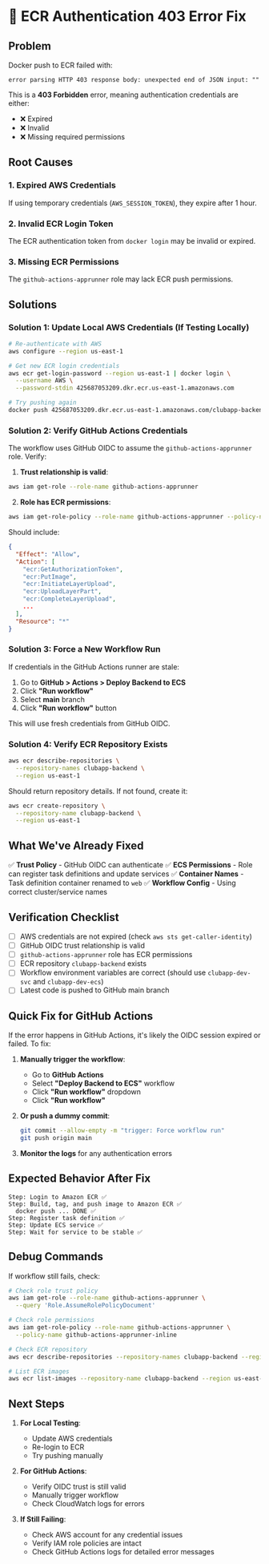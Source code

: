 # 🔧 ECR Authentication 403 Error Fix

## Problem
Docker push to ECR failed with:
```
error parsing HTTP 403 response body: unexpected end of JSON input: ""
```

This is a **403 Forbidden** error, meaning authentication credentials are either:
- ❌ Expired
- ❌ Invalid  
- ❌ Missing required permissions

## Root Causes

### 1. Expired AWS Credentials
If using temporary credentials (`AWS_SESSION_TOKEN`), they expire after 1 hour.

### 2. Invalid ECR Login Token
The ECR authentication token from `docker login` may be invalid or expired.

### 3. Missing ECR Permissions
The `github-actions-apprunner` role may lack ECR push permissions.

## Solutions

### Solution 1: Update Local AWS Credentials (If Testing Locally)

```bash
# Re-authenticate with AWS
aws configure --region us-east-1

# Get new ECR login credentials
aws ecr get-login-password --region us-east-1 | docker login \
  --username AWS \
  --password-stdin 425687053209.dkr.ecr.us-east-1.amazonaws.com

# Try pushing again
docker push 425687053209.dkr.ecr.us-east-1.amazonaws.com/clubapp-backend:latest
```

### Solution 2: Verify GitHub Actions Credentials

The workflow uses GitHub OIDC to assume the `github-actions-apprunner` role. Verify:

1. **Trust relationship is valid**:
```bash
aws iam get-role --role-name github-actions-apprunner
```

2. **Role has ECR permissions**:
```bash
aws iam get-role-policy --role-name github-actions-apprunner --policy-name github-actions-apprunner-inline
```

Should include:
```json
{
  "Effect": "Allow",
  "Action": [
    "ecr:GetAuthorizationToken",
    "ecr:PutImage",
    "ecr:InitiateLayerUpload",
    "ecr:UploadLayerPart",
    "ecr:CompleteLayerUpload",
    ...
  ],
  "Resource": "*"
}
```

### Solution 3: Force a New Workflow Run

If credentials in the GitHub Actions runner are stale:

1. Go to **GitHub > Actions > Deploy Backend to ECS**
2. Click **"Run workflow"**
3. Select **main** branch
4. Click **"Run workflow"** button

This will use fresh credentials from GitHub OIDC.

### Solution 4: Verify ECR Repository Exists

```bash
aws ecr describe-repositories \
  --repository-names clubapp-backend \
  --region us-east-1
```

Should return repository details. If not found, create it:
```bash
aws ecr create-repository \
  --repository-name clubapp-backend \
  --region us-east-1
```

## What We've Already Fixed

✅ **Trust Policy** - GitHub OIDC can authenticate
✅ **ECS Permissions** - Role can register task definitions and update services
✅ **Container Names** - Task definition container renamed to `web`
✅ **Workflow Config** - Using correct cluster/service names

## Verification Checklist

- [ ] AWS credentials are not expired (check `aws sts get-caller-identity`)
- [ ] GitHub OIDC trust relationship is valid
- [ ] `github-actions-apprunner` role has ECR permissions
- [ ] ECR repository `clubapp-backend` exists
- [ ] Workflow environment variables are correct (should use `clubapp-dev-svc` and `clubapp-dev-ecs`)
- [ ] Latest code is pushed to GitHub main branch

## Quick Fix for GitHub Actions

If the error happens in GitHub Actions, it's likely the OIDC session expired or failed. To fix:

1. **Manually trigger the workflow**:
   - Go to **GitHub Actions**
   - Select **"Deploy Backend to ECS"** workflow
   - Click **"Run workflow"** dropdown
   - Click **"Run workflow"**

2. **Or push a dummy commit**:
   ```bash
   git commit --allow-empty -m "trigger: Force workflow run"
   git push origin main
   ```

3. **Monitor the logs** for any authentication errors

## Expected Behavior After Fix

```
Step: Login to Amazon ECR ✅
Step: Build, tag, and push image to Amazon ECR ✅
  docker push ... DONE ✅
Step: Register task definition ✅
Step: Update ECS service ✅
Step: Wait for service to be stable ✅
```

## Debug Commands

If workflow still fails, check:

```bash
# Check role trust policy
aws iam get-role --role-name github-actions-apprunner \
  --query 'Role.AssumeRolePolicyDocument'

# Check role permissions
aws iam get-role-policy --role-name github-actions-apprunner \
  --policy-name github-actions-apprunner-inline

# Check ECR repository
aws ecr describe-repositories --repository-names clubapp-backend --region us-east-1

# List ECR images
aws ecr list-images --repository-name clubapp-backend --region us-east-1
```

## Next Steps

1. **For Local Testing**:
   - Update AWS credentials
   - Re-login to ECR
   - Try pushing manually

2. **For GitHub Actions**:
   - Verify OIDC trust is still valid
   - Manually trigger workflow
   - Check CloudWatch logs for errors

3. **If Still Failing**:
   - Check AWS account for any credential issues
   - Verify IAM role policies are intact
   - Check GitHub Actions logs for detailed error messages
